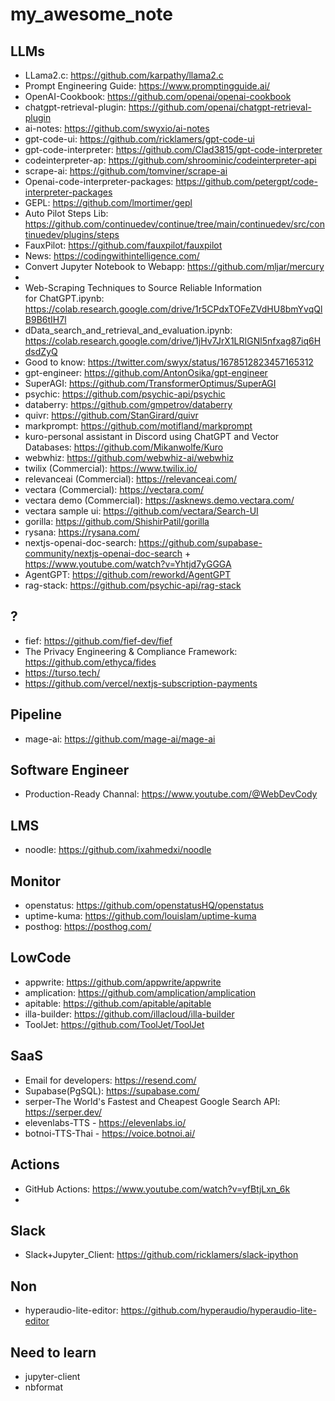 # my_awesome_note

## LLMs
- LLama2.c: https://github.com/karpathy/llama2.c
- Prompt Engineering Guide: https://www.promptingguide.ai/
- OpenAI-Cookbook: https://github.com/openai/openai-cookbook
- chatgpt-retrieval-plugin: https://github.com/openai/chatgpt-retrieval-plugin
- ai-notes: https://github.com/swyxio/ai-notes
- gpt-code-ui: https://github.com/ricklamers/gpt-code-ui
- gpt-code-interpreter: https://github.com/Clad3815/gpt-code-interpreter
- codeinterpreter-ap: https://github.com/shroominic/codeinterpreter-api
- scrape-ai: https://github.com/tomviner/scrape-ai
- Openai-code-interpreter-packages: https://github.com/petergpt/code-interpreter-packages
- GEPL: https://github.com/lmortimer/gepl
- Auto Pilot Steps Lib: https://github.com/continuedev/continue/tree/main/continuedev/src/continuedev/plugins/steps
- FauxPilot: https://github.com/fauxpilot/fauxpilot
- News: https://codingwithintelligence.com/
- Convert Jupyter Notebook to Webapp: https://github.com/mljar/mercury
- 
- Web-Scraping Techniques to Source Reliable Information for ChatGPT.ipynb: https://colab.research.google.com/drive/1r5CPdxTOFeZVdHU8bmYvqQlB9B6tIH7l
- dData_search_and_retrieval_and_evaluation.ipynb: https://colab.research.google.com/drive/1jHv7JrX1LRIGNl5nfxag87iq6HdsdZyQ
- Good to know: https://twitter.com/swyx/status/1678512823457165312
- gpt-engineer: https://github.com/AntonOsika/gpt-engineer
- SuperAGI: https://github.com/TransformerOptimus/SuperAGI
- psychic: https://github.com/psychic-api/psychic
- databerry: https://github.com/gmpetrov/databerry
- quivr: https://github.com/StanGirard/quivr
- markprompt: https://github.com/motifland/markprompt
- kuro-personal assistant in Discord using ChatGPT and Vector Databases: https://github.com/Mikanwolfe/Kuro
- webwhiz: https://github.com/webwhiz-ai/webwhiz
- twilix (Commercial): https://www.twilix.io/
- relevanceai (Commercial): https://relevanceai.com/
- vectara (Commercial): https://vectara.com/
- vectara demo (Commercial): https://asknews.demo.vectara.com/
- vectara sample ui: https://github.com/vectara/Search-UI
- gorilla: https://github.com/ShishirPatil/gorilla
- rysana: https://rysana.com/
- nextjs-openai-doc-search: https://github.com/supabase-community/nextjs-openai-doc-search + https://www.youtube.com/watch?v=Yhtjd7yGGGA
- AgentGPT: https://github.com/reworkd/AgentGPT
- rag-stack: https://github.com/psychic-api/rag-stack

## ?
- fief: https://github.com/fief-dev/fief
- The Privacy Engineering & Compliance Framework: https://github.com/ethyca/fides
- https://turso.tech/
- https://github.com/vercel/nextjs-subscription-payments

## Pipeline
- mage-ai: https://github.com/mage-ai/mage-ai

## Software Engineer
- Production-Ready Channal: https://www.youtube.com/@WebDevCody

## LMS
- noodle: https://github.com/ixahmedxi/noodle

## Monitor
- openstatus: https://github.com/openstatusHQ/openstatus
- uptime-kuma: https://github.com/louislam/uptime-kuma
- posthog: https://posthog.com/

## LowCode
- appwrite: https://github.com/appwrite/appwrite
- amplication: https://github.com/amplication/amplication
- apitable: https://github.com/apitable/apitable
- illa-builder: https://github.com/illacloud/illa-builder
- ToolJet: https://github.com/ToolJet/ToolJet

## SaaS
- Email for developers: https://resend.com/
- Supabase(PgSQL): https://supabase.com/
- serper-The World's Fastest and Cheapest Google Search API: https://serper.dev/
- elevenlabs-TTS - https://elevenlabs.io/
- botnoi-TTS-Thai - https://voice.botnoi.ai/

## Actions
- GitHub Actions: https://www.youtube.com/watch?v=yfBtjLxn_6k
- 

## Slack
- Slack+Jupyter_Client: https://github.com/ricklamers/slack-ipython

## Non
- hyperaudio-lite-editor: https://github.com/hyperaudio/hyperaudio-lite-editor

## Need to learn
- jupyter-client
- nbformat
